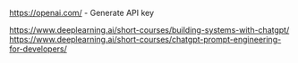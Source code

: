 https://openai.com/ - Generate API key

https://www.deeplearning.ai/short-courses/building-systems-with-chatgpt/  
https://www.deeplearning.ai/short-courses/chatgpt-prompt-engineering-for-developers/  
